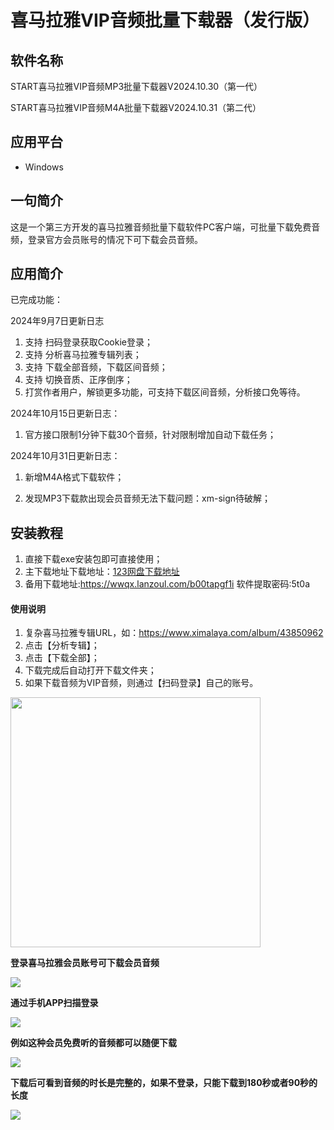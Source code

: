 # 喜马拉雅VIP音频批量下载器（发行版）

## 软件名称

START喜马拉雅VIP音频MP3批量下载器V2024.10.30（第一代）

START喜马拉雅VIP音频M4A批量下载器V2024.10.31（第二代）

## 应用平台

- Windows

## 一句简介

这是一个第三方开发的喜马拉雅音频批量下载软件PC客户端，可批量下载免费音频，登录官方会员账号的情况下可下载会员音频。

## 应用简介

已完成功能：

2024年9月7日更新日志

1. 支持 扫码登录获取Cookie登录；
2. 支持 分析喜马拉雅专辑列表；
3. 支持 下载全部音频，下载区间音频；
4. 支持 切换音质、正序倒序；
5. 打赏作者用户，解锁更多功能，可支持下载区间音频，分析接口免等待。

2024年10月15日更新日志：

1. 官方接口限制1分钟下载30个音频，针对限制增加自动下载任务；

2024年10月31日更新日志：

1. 新增M4A格式下载软件；

2. 发现MP3下载款出现会员音频无法下载问题：xm-sign待破解；	

## 安装教程

1.  直接下载exe安装包即可直接使用；
2.  主下载地址下载地址：[123网盘下载地址](https://www.123pan.com/s/2tqOTd-Ma85v)
3.  备用下载地址:https://wwqx.lanzoul.com/b00tapgf1i
    软件提取密码:5t0a

#### 使用说明

1.  复杂喜马拉雅专辑URL，如：https://www.ximalaya.com/album/43850962
2.  点击【分析专辑】；
3.  点击【下载全部】；
4.  下载完成后自动打开下载文件夹；
5.  如果下载音频为VIP音频，则通过【扫码登录】自己的账号。

<img src="https://oscimg.oschina.net/oscnet/up-815f6f42085487d90f9c9387944d8836e7e.jpg" width="400"/>

**登录喜马拉雅会员账号可下载会员音频**

<img src="https://oscimg.oschina.net/oscnet/up-9fcec2ebee15723dad37d5fa84a19beda0d.jpg"/>

**通过手机APP扫描登录**

<img src="https://oscimg.oschina.net/oscnet/up-2acf025f1232bec700e1cfa9aad61b4dcde.jpg"/>

**例如这种会员免费听的音频都可以随便下载**

<img src="https://oscimg.oschina.net/oscnet/up-d5fef3fd50542477b620b379a224c3c59f0.jpg"/>

**下载后可看到音频的时长是完整的，如果不登录，只能下载到180秒或者90秒的长度**

<img src="https://oscimg.oschina.net/oscnet/up-0d53647b5acbc1824c3a3325f9873a046c6.jpg"/>

